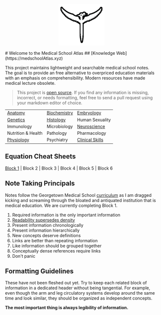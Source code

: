 <p align="center">
  <img src="https://raw.githubusercontent.com/bjamturley/MedSchoolAtlas/main/Media/images/logo.png" width="150" height="150" />
</p>
# Welcome to the Medical School Atlas
## [Knowledge Web](https://medschoolAtlas.xyz)

This project maintains lightweight and searchable medical school notes. The goal is to provide an free alternative to overpriced education materials with an emphasis on comprehensibility. Modern resources have made medical lecture obsolete.

> This project is [open source](https://github.com/bjamturley/MedSchoolAtlas). If you find any information is missing, incorrect, or needs formatting, feel free to send a pull request using your markdown editor of choice.

|                                                           |                                                               |                                                                     |
| --------------------------------------------------------- | ------------------------------------------------------------- | ------------------------------------------------------------------- |
| [Anatomy](https://medschoolAtlas.xyz/docs/anatomy/)       | [Biochemistry](https://medschoolAtlas.xyz/docs/biochemistry/) | [Embryology](https://medschoolAtlas.xyz/docs/embryology/)           |
| [Genetics](https://medschoolAtlas.xyz/docs/genetics/)                                                  | [Histology](https://medschoolAtlas.xyz/docs/histology/)       | Human Sexuality                                                     |
| Immunology                                                | Microbiology                                                  | [Neuroscience](https://medschoolAtlas.xyz/docs/neuroscience/)       |
| Nutrition & Health                                        | Pathology                                                     | Pharmacology                                                        |
| [Physiology](https://medschoolAtlas.xyz/docs/physiology/) | Psychiatry                                                    | [Clinical Skills](https://medschoolAtlas.xyz/docs/clinical-skills/) |
## Equation Cheat Sheets
[Block 1](https://medschoolatlas.xyz/docs/block-1-equations-cheat-sheet/) | Block 2 | Block 3 | Block 4 | Block 5 | Block 6
## Note Taking Principals
Notes follow the Georgetown Medical School [curriculum](https://som.georgetown.edu/curriculum/journeyscurriculum/) as I am dragged kicking and screaming through the bloated and antiquated institution that is medical education. We are currently completing Block 1.

1. Required information is the only important information
3. [Readability supersedes density](https://www.youtube.com/watch?v=_K-L9uhsBLM&t=52s)
4. Present information chronologically
5. Present information hierarchically
6. New concepts deserve definitions
7. Links are better than repeating information
8. Like information should be grouped together
9. Conceptually dense references require links
10. Don't panic
## Formatting Guidelines
These have not been fleshed out yet. Try to keep each related block of information in a dedicated header without being tangential. For example, even though the arm and leg circulatory systems  develop around the same time and look similar, they should be organized as independent concepts.

**The most important thing is always legibility of information.**